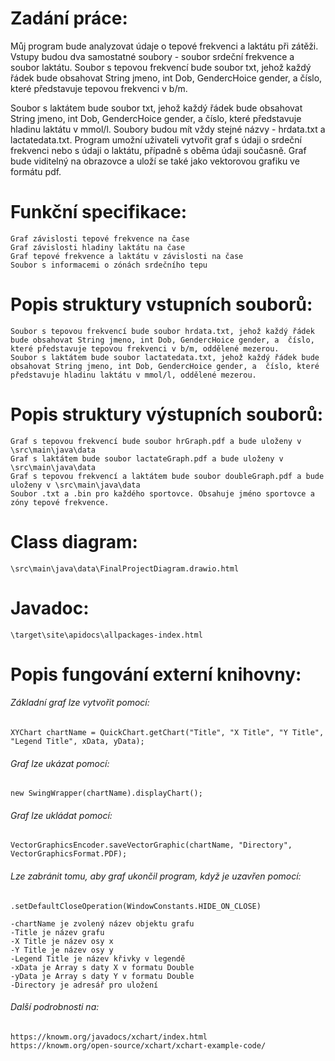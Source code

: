 # Zadání práce:

Můj program bude analyzovat údaje o tepové frekvenci a laktátu při zátěži. 
Vstupy budou dva samostatné soubory - soubor srdeční frekvence a soubor laktátu. 
Soubor s tepovou frekvencí bude soubor txt, jehož každý řádek bude obsahovat String jmeno, int Dob, GendercHoice gender, a  číslo, které představuje tepovou frekvenci v b/m.  

Soubor s laktátem bude soubor txt, jehož každý řádek bude obsahovat String jmeno, int Dob, GendercHoice gender, a  číslo, které představuje hladinu laktátu v mmol/l. 
Soubory budou mít vždy stejné názvy - hrdata.txt a lactatedata.txt.
Program umožní uživateli vytvořit graf s údaji o srdeční frekvenci nebo s údaji o laktátu, případně s oběma údaji současně. 
Graf bude viditelný na obrazovce a uloží se také jako vektorovou grafiku ve formátu pdf.


# Funkční specifikace:

	Graf závislosti tepové frekvence na čase
	Graf závislosti hladiny laktátu na čase
	Graf tepové frekvence a laktátu v závislosti na čase
	Soubor s informacemi o zónách srdečního tepu


# Popis struktury vstupních souborů:

	Soubor s tepovou frekvencí bude soubor hrdata.txt, jehož každý řádek bude obsahovat String jmeno, int Dob, GendercHoice gender, a  číslo, které představuje tepovou frekvenci v b/m, oddělené mezerou.
	Soubor s laktátem bude soubor lactatedata.txt, jehož každý řádek bude obsahovat String jmeno, int Dob, GendercHoice gender, a  číslo, které představuje hladinu laktátu v mmol/l, oddělené mezerou.


# Popis struktury výstupních souborů:

	Graf s tepovou frekvencí bude soubor hrGraph.pdf a bude uloženy v \src\main\java\data
	Graf s laktátem bude soubor lactateGraph.pdf a bude uloženy v \src\main\java\data
	Graf s tepovou frekvencí a laktátem bude soubor doubleGraph.pdf a bude uloženy v \src\main\java\data
	Soubor .txt a .bin pro každého sportovce. Obsahuje jméno sportovce a zóny tepové frekvence.


# Class diagram:

	\src\main\java\data\FinalProjectDiagram.drawio.html

# Javadoc:
	
	\target\site\apidocs\allpackages-index.html


# Popis fungování externí knihovny:
	
###### Základní graf lze vytvořit pomocí:

	XYChart chartName = QuickChart.getChart("Title", "X Title", "Y Title", "Legend Title", xData, yData);	

###### Graf lze ukázat pomocí:

	new SwingWrapper(chartName).displayChart();

###### Graf lze ukládat pomocí:
	
	VectorGraphicsEncoder.saveVectorGraphic(chartName, "Directory", VectorGraphicsFormat.PDF);

###### Lze zabránit tomu, aby graf ukončil program, když je uzavřen pomocí:

	.setDefaultCloseOperation(WindowConstants.HIDE_ON_CLOSE)

	-chartName je zvolený název objektu grafu
	-Title je název grafu
	-X Title je název osy x
	-Y Title je název osy y
	-Legend Title je název křivky v legendě
	-xData je Array s daty X v formatu Double
	-yData je Array s daty Y v formatu Double
	-Directory je adresář pro uložení 


###### Další podrobnosti na: 
	https://knowm.org/javadocs/xchart/index.html 
	https://knowm.org/open-source/xchart/xchart-example-code/
